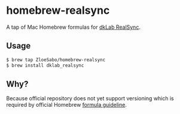 # homebrew-realsync
A tap of Mac Homebrew formulas for [dkLab RealSync](https://github.com/DmitryKoterov/dklab_realsync).

## Usage

```bash
$ brew tap ZloeSabo/homebrew-realsync
$ brew install dklab_realsync
```

## Why?

Because official repository does not yet support versioning which is required
by official Homebrew [formula guideline](https://github.com/Homebrew/brew/blob/master/docs/Formula-Cookbook.md#basic-instructions).
